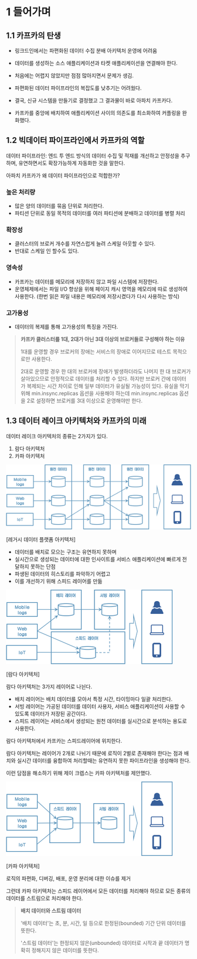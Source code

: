 # 1 들어가며

## 1.1 카프카의 탄생

* 링크드인에서는 파편화된 데이터 수집 분배 아키텍처 운영에 어려움
* 데이터를 생성하는 소스 애플리케이션과 타켓 애플리케이션을 연결해야 한다.
* 처음에는 어렵지 않았지만 점점 많아지면서 문제가 생김.
* 파편화된 데이터 파이프라인의 복잡도를 낮추기는 어려웠다.
* 결국, 신규 시스템을 만들기로 결정했고 그 결과물이 바로 아파치 카프카다.

* 카프카를 중앙에 배치하여 애플리케이션 사이의 의존도를 최소화하여 커플링을 완화했다.



## 1.2 빅데이터 파이프라인에서 카프카의 역할

데이터 파이프라인: 엔드 투 엔드 방식의 데이터 수집 및 적재를 개선하고 안정성을 추구하며, 유연하면서도 확장가능하게 자동화한 것을 말한다.



아파치 카프카가 왜 데이터 파이프라인으로 적합한가?

### 높은 처리량

* 많은 양의 데이터를 묶음 단위로 처리한다.
* 파티션 단위로 동일 목적의 데이터를 여러 파티션에 분배하고 데이터를 병렬 처리

### 확장성

* 클러스터의 브로커 개수를 자연스럽게 늘려 스케일 아웃할 수 있다.
* 반대로 스케일 인 할수도 있다.

### 영속성

* 카프카는 데이터를 메모리에 저장하지 않고 파일 시스템에 저장한다.
* 운영체제에서는 파일 I/O 향상을 위해 페이지 캐시 영역을 메모리에 따로 생성하여 사용한다. (한번 읽은 파일 내용은 메모리에 저장시켰다가 다시 사용하는 방식)

### 고가용성

* 데이터의 복제를 통해 고가용성의 특징을 가진다.



> **카프카 클러스터를 1대, 2대가 아닌 3대 이상의 브로커들로 구성해야 하는 이유**
>
> 1대를 운영할 경우 브로커의 장애는 서비스의 장애로 이어지므로 테스트 목적으로만 사용한다.
>
> 2대로 운영할 경우 한 대의 브로커에 장애가 발생하더라도 나머지 한 대 브로커가 살아있으므로 안정적으로 데이터를 처리할 수 있다. 하지만 브로커 간에 데이터가 복제되는 시간 차이로 인해 일부 데이터가 유실될 가능성이 있다. 유실을 막기 위해 min.insync.replicas 옵션을 사용해야 하는데 min.insync.replicas 옵션을 2로 설정하면 브로커를 3대 이상으로 운영해야만 한다.



## 1.3 데이터 레이크 아키텍처와 카프카의 미래

데이터 레이크 아키텍처의 종류는 2가지가 있다.

1. 람다 아키텍처
2. 카파 아키텍처



![image-20210512074447853](images/image-20210512074447853.png)

[레거시 데이터 플랫폼 아키텍처]

* 데이터를 배치로 모으는 구조는 유연하지 못하며
* 실시간으로 생성되는 데이터에 대한 인사이트를 서비스 애플리케이션에 빠르게 전달하지 못하는 단점
* 파생된 데이터의 히스토리를 파악하기 어렵고
* 이를 개선하기 위해 스피드 레이어를 만듦



![image-20210512075025488](images/image-20210512075025488.png)

[람다 아키텍처]

람다 아키텍처는 3가지 레이어로 나뉜다.

* 배치 레이어는 배치 데이터를 모아서 특정 시간, 타이밍마다 일괄 처리한다.
* 서빙 레이어는 가공된 데이터를 데이터 사용자, 서비스 애플리케이션이 사용할 수 있도록 데이터가 저장된 공간이다.
* 스피드 레이어는 서비스에서 생성되는 원천 데이터를 실시간으로 분석하는 용도로 사용한다.

람다 아키텍처에서 카프카는 스피드레이어에 위치한다.

람다 아키텍처는 레이어가 2개로 나뉘기 때문에 로직이 2벌로 존재해야 한다는 점과 배치와 실시간 데이터를 융합하여 처리할때는 유연하지 못한 파이프라인을 생성해야 한다.

이런 담점을 해소하기 위해 제이 크렙스는 카파 아키텍처를 제안했다.



![image-20210512075542973](images/image-20210512075542973.png)

[카파 아키텍처]

로직의 파편화, 디버깅, 배포, 운영 분리에 대한 이슈를 제거

그런데 카파 아키텍처는 스피드 레이어에서 모든 데이터를 처리해야 하므로 모든 종류의 데이터를 스트림으로 처리해야 한다.

> **배치 데이터와 스트림 데이터**
>
> '배치 데이터'는 초, 분, 시간, 일 등으로 한정된(bounded) 기간 단위 데이터를 뜻한다.
>
> '스트림 데이터'는 한정되지 않은(unbounded) 데이터로 시작과 끝 데이터가 명확히 정해지지 않은 데이터를 뜻한다.


